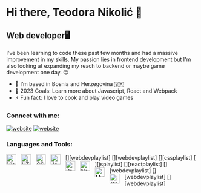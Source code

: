 # Hi there, Teodora Nikolić 👋 


## Web developer🖥️

I've been learning to code these past few months and had a massive improvement in my skills. My passion lies in frontend development but I'm also looking at expanding my reach to backend or maybe game development one day. 😊


- 🌱 I’m based in Bosnia and Herzegovina 🇧🇦
- 🥅 2023 Goals: Learn more about Javascript, React and Webpack
- ⚡ Fun fact: I love to cook and play video games 

### Connect with me:

[![website](./img/linkedin-light.svg)](https://www.linkedin.com/in/teodora-nikoli%C4%87-5b9893267/#gh-light-mode-only)
[![website](./img/linkedin-dark.svg)](https://www.linkedin.com/in/teodora-nikoli%C4%87-5b9893267/#gh-dark-mode-only)

### Languages and Tools:

[<img align="left" alt="Visual Studio Code" width="26px" src="https://cdn.jsdelivr.net/gh/devicons/devicon/icons/vscode/vscode-original.svg" style="padding-right:10px;" />][webdevplaylist]
[<img align="left" alt="HTML5" width="26px" src="https://cdn.jsdelivr.net/gh/devicons/devicon/icons/html5/html5-original.svg" style="padding-right:10px;" />][webdevplaylist]
[<img align="left" alt="CSS3" width="26px" src="https://cdn.jsdelivr.net/gh/devicons/devicon/icons/css3/css3-original.svg" style="padding-right:10px;" />][cssplaylist]
[<img align="left" alt="JavaScript" width="26px" src="https://cdn.jsdelivr.net/gh/devicons/devicon/icons/javascript/javascript-original.svg" style="padding-right:10px;" />][jsplaylist]
[<img align="left" alt="React" width="26px" src="https://cdn.jsdelivr.net/gh/devicons/devicon/icons/react/react-original.svg" style="padding-right:10px;" />][reactplaylist]
[<img align="left" alt="Node.js" width="26px" src="https://cdn.jsdelivr.net/gh/devicons/devicon/icons/nodejs/nodejs-original.svg" style="padding-right:10px;" />][webdevplaylist]
[<img align="left" alt="MySQL" width="26px" src="https://cdn.jsdelivr.net/gh/devicons/devicon/icons/mysql/mysql-original.svg" style="padding-right:10px;" />][webdevplaylist]
[<img align="left" alt="Git" width="26px" src="https://cdn.jsdelivr.net/gh/devicons/devicon/icons/git/git-original.svg" style="padding-right:10px;" />][webdevplaylist]
<br />
<br />

[linkedin]: https://www.linkedin.com/in/teodora-nikoli%C4%87-5b9893267/